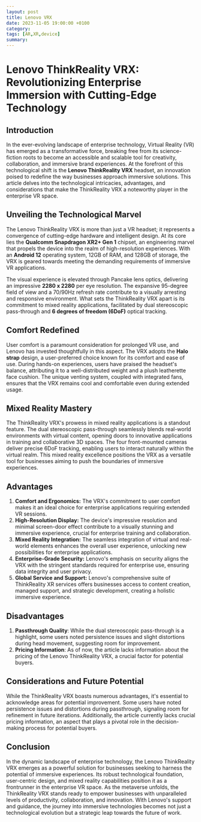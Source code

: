 ```yaml
---
layout: post
title: Lenovo VRX
date: 2023-11-05 19:00:00 +0100
category: 
tags: [AR,XR,device]
summary: 
---
```


# Lenovo ThinkReality VRX: Revolutionizing Enterprise Immersion with Cutting-Edge Technology

## Introduction
In the ever-evolving landscape of enterprise technology, Virtual Reality (VR) has emerged as a transformative force, breaking free from its science-fiction roots to become an accessible and scalable tool for creativity, collaboration, and immersive brand experiences. At the forefront of this technological shift is the **Lenovo ThinkReality VRX** headset, an innovation poised to redefine the way businesses approach immersive solutions. This article delves into the technological intricacies, advantages, and considerations that make the ThinkReality VRX a noteworthy player in the enterprise VR space.

## Unveiling the Technological Marvel
The Lenovo ThinkReality VRX is more than just a VR headset; it represents a convergence of cutting-edge hardware and intelligent design. At its core lies the **Qualcomm Snapdragon XR2+ Gen 1** chipset, an engineering marvel that propels the device into the realm of high-resolution experiences. With an **Android 12** operating system, 12GB of RAM, and 128GB of storage, the VRX is geared towards meeting the demanding requirements of immersive VR applications.

The visual experience is elevated through Pancake lens optics, delivering an impressive **2280 x 2280** per eye resolution. The expansive 95-degree field of view and a 70/90Hz refresh rate contribute to a visually arresting and responsive environment. What sets the ThinkReality VRX apart is its commitment to mixed reality applications, facilitated by dual stereoscopic pass-through and **6 degrees of freedom (6DoF)** optical tracking.

## Comfort Redefined
User comfort is a paramount consideration for prolonged VR use, and Lenovo has invested thoughtfully in this aspect. The VRX adopts the **Halo strap** design, a user-preferred choice known for its comfort and ease of use. During hands-on experiences, users have praised the headset's balance, attributing it to a well-distributed weight and a plush leatherette face cushion. The unique venting system, coupled with integrated fans, ensures that the VRX remains cool and comfortable even during extended usage.

## Mixed Reality Mastery
The ThinkReality VRX's prowess in mixed reality applications is a standout feature. The dual stereoscopic pass-through seamlessly blends real-world environments with virtual content, opening doors to innovative applications in training and collaborative 3D spaces. The four front-mounted cameras deliver precise 6DoF tracking, enabling users to interact naturally within the virtual realm. This mixed reality excellence positions the VRX as a versatile tool for businesses aiming to push the boundaries of immersive experiences.

## Advantages
1. **Comfort and Ergonomics:** The VRX's commitment to user comfort makes it an ideal choice for enterprise applications requiring extended VR sessions.
2. **High-Resolution Display:** The device's impressive resolution and minimal screen-door effect contribute to a visually stunning and immersive experience, crucial for enterprise training and collaboration.
3. **Mixed Reality Integration:** The seamless integration of virtual and real-world elements enhances the overall user experience, unlocking new possibilities for enterprise applications.
4. **Enterprise-Grade Security:** Lenovo's emphasis on security aligns the VRX with the stringent standards required for enterprise use, ensuring data integrity and user privacy.
5. **Global Service and Support:** Lenovo's comprehensive suite of ThinkReality XR services offers businesses access to content creation, managed support, and strategic development, creating a holistic immersive experience.

## Disadvantages
1. **Passthrough Quality**: While the dual stereoscopic pass-through is a highlight, some users noted persistence issues and slight distortions during head movement, suggesting room for improvement.
2. **Pricing Information**: As of now, the article lacks information about the pricing of the Lenovo ThinkReality VRX, a crucial factor for potential buyers.

## Considerations and Future Potential
While the ThinkReality VRX boasts numerous advantages, it's essential to acknowledge areas for potential improvement. Some users have noted persistence issues and distortions during passthrough, signaling room for refinement in future iterations. Additionally, the article currently lacks crucial pricing information, an aspect that plays a pivotal role in the decision-making process for potential buyers.

## Conclusion
In the dynamic landscape of enterprise technology, the Lenovo ThinkReality VRX emerges as a powerful solution for businesses seeking to harness the potential of immersive experiences. Its robust technological foundation, user-centric design, and mixed reality capabilities position it as a frontrunner in the enterprise VR space. As the metaverse unfolds, the ThinkReality VRX stands ready to empower businesses with unparalleled levels of productivity, collaboration, and innovation. With Lenovo's support and guidance, the journey into immersive technologies becomes not just a technological evolution but a strategic leap towards the future of work.
